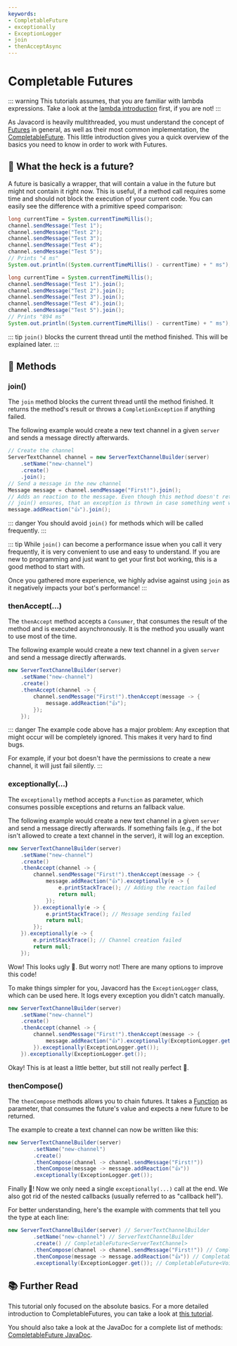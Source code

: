 ```yaml
---
keywords:
- CompletableFuture
- exceptionally
- ExceptionLogger
- join
- thenAcceptAsync
---
```


# Completable Futures

::: warning
This tutorials assumes, that you are familiar with lambda expressions.
Take a look at the [lambda introduction](/wiki/essential-knowledge/lambdas/) first, if you are not!
:::

As Javacord is heavily multithreaded, you must understand the concept of
[Futures](https://docs.oracle.com/javase/8/docs/api/java/util/concurrent/Future.html) 
in general, as well as their most common implementation, the 
[CompletableFuture](https://docs.oracle.com/javase/8/docs/api/java/util/concurrent/CompletableFuture.html). 
This little introduction gives you a quick overview of the basics you need to know in order to work with Futures.

## :thinking: What the heck is a future?

A future is basically a wrapper, that will contain a value in the future but might not contain it right now.
This is useful, if a method call requires some time and should not block the execution of your current code.
You can easily see the difference with a primitive speed comparison:

```java
long currentTime = System.currentTimeMillis();
channel.sendMessage("Test 1");
channel.sendMessage("Test 2");
channel.sendMessage("Test 3");
channel.sendMessage("Test 4");
channel.sendMessage("Test 5");
// Prints "4 ms"
System.out.println((System.currentTimeMillis() - currentTime) + " ms");
```

```java
long currentTime = System.currentTimeMillis();
channel.sendMessage("Test 1").join();
channel.sendMessage("Test 2").join();
channel.sendMessage("Test 3").join();
channel.sendMessage("Test 4").join();
channel.sendMessage("Test 5").join();
// Prints "894 ms"
System.out.println((System.currentTimeMillis() - currentTime) + " ms");
```

::: tip
`join()` blocks the current thread until the method finished. This will be explained later.
:::

## :open_book: Methods

### join()

The `join` method blocks the current thread until the method finished.
It returns the method's result or throws a `CompletionException` if anything failed.

The following example would create a new text channel in a given `server` and sends a message directly afterwards.
```java
// Create the channel
ServerTextChannel channel = new ServerTextChannelBuilder(server)
    .setName("new-channel")
    .create()
    .join();
// Send a message in the new channel
Message message = channel.sendMessage("First!").join();
// Adds an reaction to the message. Even though this method doesn't return anything,
// join() ensures, that an exception is thrown in case something went wrong
message.addReaction("👍").join();
```

::: danger
You should avoid `join()` for methods which will be called frequently.
:::

::: tip
While `join()` can become a performance issue when you call it very frequently, it is very convenient to use and easy to understand.
If you are new to programming and just want to get your first bot working, this is a good method to start with.

Once you gathered more experience, we highly advise against using `join` as it negatively impacts your bot's performance!
:::

### thenAccept(...)

The `thenAccept` method accepts a `Consumer`, that consumes the result of the method and is executed asynchronously.
It is the method you usually want to use most of the time.

The following example would create a new text channel in a given `server` and send a message directly afterwards.
```java
new ServerTextChannelBuilder(server)
    .setName("new-channel")
    .create()
    .thenAccept(channel -> {
        channel.sendMessage("First!").thenAccept(message -> {
            message.addReaction("👍");
        });
    });
```

::: danger
The example code above has a major problem: Any exception that might occur will be completely ignored.
This makes it very hard to find bugs.

For example, if your bot doesn't have the permissions to create a new channel, it will just fail silently.
:::

### exceptionally(...)

The `exceptionally` method accepts a `Function` as parameter, which consumes possible exceptions and returns an fallback value.

The following example would create a new text channel in a given `server` and send a message directly afterwards.
If something fails (e.g., if the bot isn't allowed to create a text channel in the server), it will log an exception.

```java
new ServerTextChannelBuilder(server)
    .setName("new-channel")
    .create()
    .thenAccept(channel -> {
        channel.sendMessage("First!").thenAccept(message -> {
            message.addReaction("👍").exceptionally(e -> {
                e.printStackTrace(); // Adding the reaction failed
                return null;
            });
        }).exceptionally(e -> {
            e.printStackTrace(); // Message sending failed
            return null;
        });
    }).exceptionally(e -> {
        e.printStackTrace(); // Channel creation failed    
        return null;
    });
```

Wow! This looks ugly 🤮.
But worry not! There are many options to improve this code!

To make things simpler for you, Javacord has the `ExceptionLogger` class, which can be used here.
It logs every exception you didn't catch manually.

```java
new ServerTextChannelBuilder(server)
    .setName("new-channel")
    .create()
    .thenAccept(channel -> {
        channel.sendMessage("First!").thenAccept(message -> {
            message.addReaction("👍").exceptionally(ExceptionLogger.get());
        }).exceptionally(ExceptionLogger.get());
    }).exceptionally(ExceptionLogger.get());
```

Okay! This is at least a little better, but still not really perfect :thinking:.

### thenCompose()

The `thenCompose` methods allows you to chain futures.
It takes a [Function](https://docs.oracle.com/javase/8/docs/api/java/util/function/Function.html) as parameter, that
consumes the future's value and expects a new future to be returned.

The example to create a text channel can now be written like this:
```java
new ServerTextChannelBuilder(server)
        .setName("new-channel")
        .create() 
        .thenCompose(channel -> channel.sendMessage("First!"))
        .thenCompose(message -> message.addReaction("👍"))
        .exceptionally(ExceptionLogger.get());
```

Finally :tada:! Now we only need a single `exceptionally(...)` call at the end.
We also got rid of the nested callbacks (usually referred to as "callback hell").

For better understanding, here's the example with comments that tell you the type at each line:
```java
new ServerTextChannelBuilder(server) // ServerTextChannelBuilder
        .setName("new-channel") // ServerTextChannelBuilder
        .create() // CompletableFuture<ServerTextChannel>
        .thenCompose(channel -> channel.sendMessage("First!")) // CompletableFuture<Message>
        .thenCompose(message -> message.addReaction("👍")) // CompletableFuture<Void>
        .exceptionally(ExceptionLogger.get()); // CompletableFuture<Void>
```

## :books: Further Read

This tutorial only focused on the absolute basics.
For a more detailed introduction to CompletableFutures, you can take a look at
[this tutorial](https://www.callicoder.com/java-8-completablefuture-tutorial/).

You should also take a look at the JavaDoc for a complete list of methods: [CompletableFuture JavaDoc](https://docs.oracle.com/javase/8/docs/api/java/util/concurrent/CompletableFuture.html).
